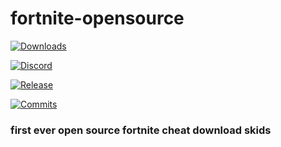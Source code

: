# fortnite-opensource
[![Downloads](https://img.shields.io/github/downloads/ytmcgamer/fortnite-opensource/total?color=%2303fc0f&logo=github&logoColor=%23fff&style=for-the-badge)](https://github.com/ytmcgamer/fortnite-opensource/releases)

[![Discord](https://img.shields.io/discord/741805498504052827?color=%237289DA&logo=discord&logoColor=%23fff&style=for-the-badge)](https://discord.gg/J9ydS9W)

[![Release](https://img.shields.io/github/v/release/ytmcgamer/fortnite-opensource?color=%2342aaf5&logo=github&logoColor=%23fff&style=for-the-badge)](https://github.com/ytmcgamer/fortnite-opensource/releases)

[![Commits](https://img.shields.io/github/commits-since/ytmcgamer/fortnite-opensource/1.0?color=%2342f58d&logo=github&logoColor=%23fff&style=for-the-badge)](https://github.com/ytmcgamer/fortnite-opensource/commits/master)

### first ever open source fortnite cheat download skids

